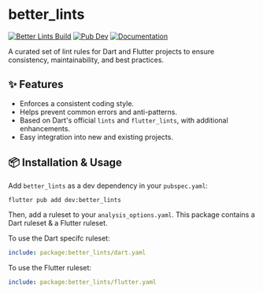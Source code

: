 # better_lints

[![Better Lints Build](https://github.com/adhunitech/better_lints/workflows/Better%20Lints%20Build/badge.svg)](https://github.com/adhunitech/better_lints/actions?query=workflow%3A%22Better+Lints+Build%22)
[![Pub Dev](https://img.shields.io/pub/v/better_lints)](https://pub.dev/packages/better_lints)
[![Documentation](https://img.shields.io/badge/documentation-latest-brightgreen.svg)](https://pub.dev/documentation/better_lints/latest/)

A curated set of lint rules for Dart and Flutter projects to ensure consistency, maintainability, and best practices.

## ✨ Features
- Enforces a consistent coding style.
- Helps prevent common errors and anti-patterns.
- Based on Dart's official `lints` and `flutter_lints`, with additional enhancements.
- Easy integration into new and existing projects.

## 📦 Installation & Usage

Add `better_lints` as a dev dependency in your `pubspec.yaml`:

```sh
flutter pub add dev:better_lints
```

Then, add a ruleset to your `analysis_options.yaml`. This package contains a Dart ruleset & a Flutter ruleset.


To use the Dart specifc ruleset:
```yaml
include: package:better_lints/dart.yaml
```


To use the Flutter ruleset:
```yaml
include: package:better_lints/flutter.yaml
```
